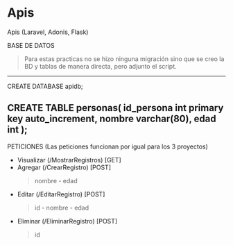 # Apis
Apis (Laravel, Adonis, Flask)

BASE DE DATOS
 > Para estas practicas no se hizo ninguna migración sino que se creo la BD y tablas de manera directa, pero adjunto el script.

----------------------------------
CREATE DATABASE apidb;

CREATE TABLE personas(
  id_persona int primary key auto_increment,
  nombre varchar(80),
  edad int
);
----------------------------------

PETICIONES (Las peticiones funcionan por igual para los 3 proyectos)
- Visualizar (/MostrarRegistros) [GET]
- Agregar (/CrearRegistro) [POST]
  > nombre -
  > edad
- Editar (/EditarRegistro) [POST]
  > id - 
  > nombre - 
  > edad
- Eliminar (/EliminarRegistro) [POST]
  > id